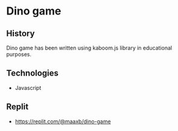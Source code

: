 # Dino game

## History

Dino game has been written using kaboom.js library in educational purposes.

## Technologies
- Javascript

## Replit
- https://replit.com/@maaxb/dino-game

